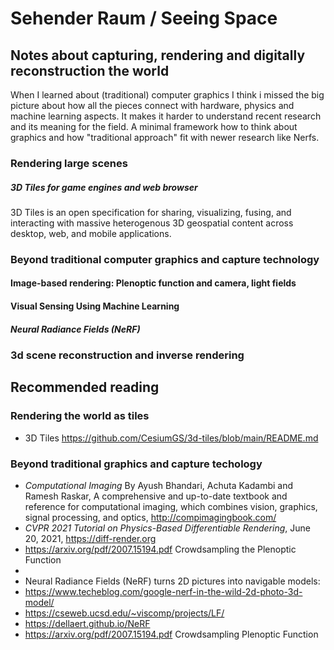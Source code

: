 #  Sehender Raum / Seeing Space
## Notes about capturing, rendering and digitally reconstruction the world
When I learned about (traditional) computer graphics I think i missed the big picture about how all the pieces connect with hardware, physics and machine learning aspects. 
It makes it harder to understand recent research and its meaning for the field.
A minimal framework how to think about graphics and how "traditional approach" fit with newer research like Nerfs.

### Rendering large scenes
##### 3D Tiles for game engines and web browser 
3D Tiles is an open specification for sharing, visualizing, fusing, and interacting with massive heterogenous 3D geospatial content across desktop, web, and mobile applications.

### Beyond traditional computer graphics and capture technology

#### Image-based rendering: Plenoptic function and camera, light fields

#### Visual Sensing Using Machine Learning
##### Neural Radiance Fields (NeRF) 

### 3d scene reconstruction and inverse rendering

## Recommended reading
### Rendering the world as tiles
* 3D Tiles https://github.com/CesiumGS/3d-tiles/blob/main/README.md
 
### Beyond traditional graphics and capture techology
* *Computational Imaging* By Ayush Bhandari, Achuta Kadambi and Ramesh Raskar, A comprehensive and up-to-date textbook and reference for computational imaging, which combines vision, graphics, signal processing, and optics, http://compimagingbook.com/
* *CVPR 2021 Tutorial on Physics-Based Differentiable Rendering*, June 20, 2021,  https://diff-render.org
* https://arxiv.org/pdf/2007.15194.pdf Crowdsampling the Plenoptic Function
* 
* Neural Radiance Fields (NeRF) turns 2D pictures into navigable models:
* https://www.techeblog.com/google-nerf-in-the-wild-2d-photo-3d-model/
* https://cseweb.ucsd.edu/~viscomp/projects/LF/
* https://dellaert.github.io/NeRF
* https://arxiv.org/pdf/2007.15194.pdf Crowdsampling Plenoptic Function
